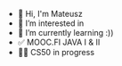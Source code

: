 - 👋 Hi, I'm Mateusz
- 👀 I’m interested in 
- 🌱 I’m currently learning :))
- ✅ MOOC.FI JAVA I & II
- 🧑‍💻 CS50 in progress

<!---
matinocosty/matinocosty is a ✨ special ✨ repository because its `README.md` (this file) appears on your GitHub profile.
You can click the Preview link to take a look at your changes.
--->
